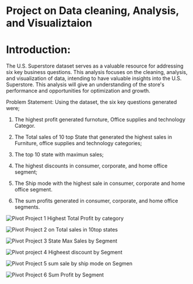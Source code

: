 # Project on Data cleaning, Analysis, and Visualiztaion
# Introduction:
The U.S. Superstore dataset serves as a valuable resource for addressing six key business questions. This analysis focuses on the cleaning, analysis, and visualization of data, intending to have valuable insights into the U.S. Superstore. This analysis will give an understanding of the store's performance and opportunities for optimization and growth.

Problem Statement:
Using the dataset, the six key questions generated were;

1. The highest profit generated furnoture, Office supplies and technology Categor.

2. The Total sales of 10 top State that generated the highest sales in Furniture, office supplies and technology categories;

3. The top 10 state with maximun sales;

4. The highest discounts in consumer, corporate, and home office segment;

5. The Ship mode with the highest sale in consumer, corporate and home office segment.

6. The sum profits generated in consumer, corporate, and home office segments.

![Pivot Project 1 Highest Total Profit by category](https://github.com/Tonyigba/Project-on-Data-cleaning-Analysis-and-Visualiztaion/assets/143624967/7e19afd1-53d8-45a4-ad12-7df7db27ef49)

![Pivot Project 2 on Total sales in 10top states](https://github.com/Tonyigba/Project-on-Data-cleaning-Analysis-and-Visualiztaion/assets/143624967/f891fa6a-7b10-4cc0-9cd3-d248d1b48b09)

![Pivot Project 3 State Max Sales by Segment](https://github.com/Tonyigba/Project-on-Data-cleaning-Analysis-and-Visualiztaion/assets/143624967/e0c05aad-a955-42ab-a65d-dc6b1b2780a8)

![Pivot project 4 Higheest discount by Segment](https://github.com/Tonyigba/Project-on-Data-cleaning-Analysis-and-Visualiztaion/assets/143624967/0b7b66b8-dfc0-4ef7-9b93-aa9a006d5ed2)

![Pivot Project 5 sum sale by ship mode on Segmen](https://github.com/Tonyigba/Project-on-Data-cleaning-Analysis-and-Visualiztaion/assets/143624967/abeec8f4-6d46-4af9-a67b-1c56a3ab1416)

![Pivot Project 6 Sum Profit by Segment](https://github.com/Tonyigba/Project-on-Data-cleaning-Analysis-and-Visualiztaion/assets/143624967/d10f6ec4-4471-4671-ba60-5e38ecfa336c)
